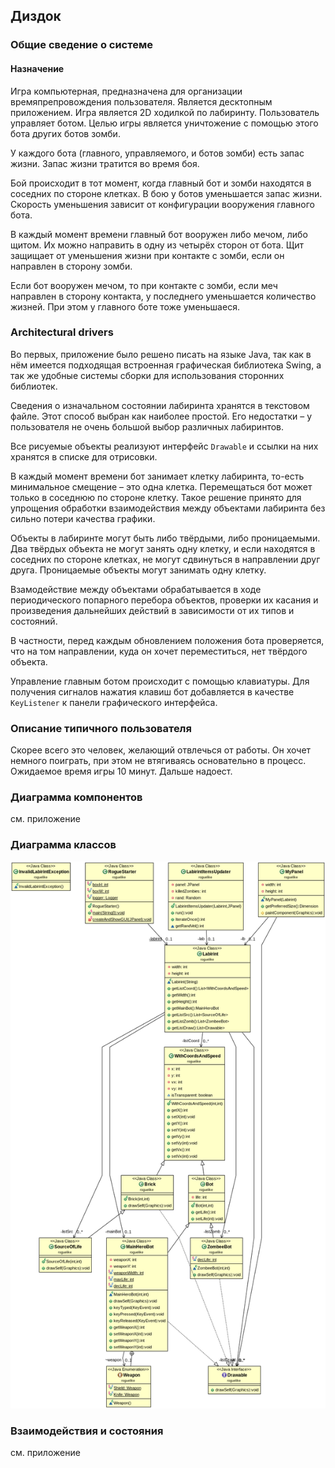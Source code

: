 ## Диздок
### Общие сведение о системе

#### Назначение

Игра компьютерная, предназначена для организации времяпрепровождения пользователя.
Является десктопным приложением.
Игра является 2D ходилкой по лабиринту. Пользователь управляет ботом. Целью игры является уничтожение с помощью этого бота других ботов зомби.

У каждого бота (главного, управляемого, и ботов зомби) есть запас жизни. Запас жизни тратится во время боя.

Бой происходит в тот момент, когда главный бот и зомби находятся в соседних по стороне клетках. В бою у ботов уменьшается запас жизни. Скорость уменьшения зависит от конфигурации вооружения главного бота.

В каждый момент времени главный бот вооружен либо мечом, либо щитом. Их можно направить в одну из четырёх сторон от бота. Щит защищает от уменьшения жизни при контакте с зомби, если он направлен в сторону зомби.

Если бот вооружен мечом, то при контакте с зомби, если меч направлен в сторону контакта, у последнего уменьшается количество жизней. При этом у главного боте тоже уменьшаеся.

### Architectural drivers

Во первых, приложение было решено писать на языке Java, так как в нём имеется подходящая встроенная графическая библиотека Swing, а так же удобные системы сборки для использования сторонних библиотек.

Сведения о изначальном состоянии лабиринта хранятся в текстовом файле. Этот способ выбран как наиболее простой. Его недостатки &ndash; у пользователя не очень большой выбор различных лабиринтов.

Все рисуемые объекты реализуют интерфейс `Drawable` и ссылки на них хранятся в списке для отрисовки.

В каждый момент времени бот занимает клетку лабиринта, то-есть минимальное смещение &ndash; это одна клетка. Перемещаться бот может только в соседнюю по стороне клетку. Такое решение принято для упрощения обработки взаимодействия между объектами лабиринта без сильно потери качества графики.

Объекты в лабиринте могут быть либо твёрдыми, либо проницаемыми. Два твёрдых объекта не могут занять одну клетку, и если находятся в соседних по стороне клетках, не могут сдвинуться в направлении друг друга. Проницаемые объекты могут занимать одну клетку.

Взамодействие между объектами обрабатывается в ходе периодического попарного перебора объектов, проверки их касания и произведения дальнейших действий в зависимости от их типов и состояний.

В частности, перед каждым обновлением положения бота проверяется, что на том направлении, куда он хочет переместиться, нет твёрдого объекта.

Управление главным ботом происходит с помощью клавиатуры. Для получения сигналов нажатия клавиш бот добавляется в качестве `KeyListener` к панели графического интерфейса.

### Описание типичного пользователя

Скорее всего это человек, желающий отвлечься от работы. Он хочет немного поиграть, при этом не втягиваясь основательно в процесс. Ожидаемое время игры 10 минут. Дальше надоест.

### Диаграмма компонентов

см. приложение

### Диаграмма классов

![ClassDiagram](ClassDiagram.png)

### Взаимодействия и состояния

см. приложение
